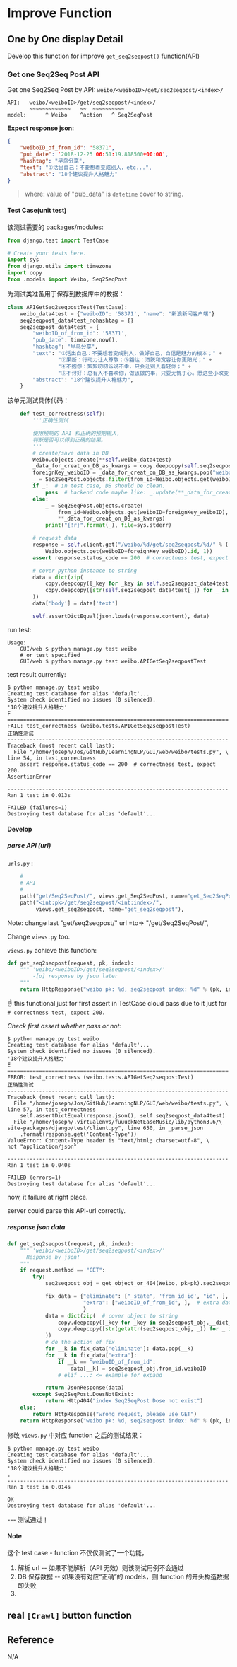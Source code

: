 # Improve Function



## One by One display Detail

Develop this function for improve `get_seq2seqpost()` function(API)

### Get one Seq2Seq Post API

Get one Seq2Seq Post by API: `weibo/<weiboID>/get/seq2seqpost/<index>/`

```
API:   weibo/<weiboID>/get/seq2seqpost/<index>/
       ~~~~~~~~~~~~~   ~~  ~~~~~~~~~~
model:      ^ Weibo    ^action   ^ Seq2SeqPost
```

**Expect response json:**

```json
{
    "weiboID_of_from_id": '58371',
    "pub_date": '2018-12-25 06:51:19.818500+00:00',
    "hashtag": "早鸟分享",
    "text": "①活出自己：不要想着变成别人，etc...",
    "abstract": "18个建议提升人格魅力"
}
```

> where: value of "pub_data" is `datetime` cover to string.

#### Test Case(unit test)

该测试需要的 packages/modules:

```python
from django.test import TestCase

# Create your tests here.
import sys
from django.utils import timezone
import copy
from .models import Weibo, Seq2SeqPost
```

为测试类准备用于保存到数据库中的数据：

```python
class APIGetSeq2seqpostTest(TestCase):
    weibo_data4test = {"weiboID": '58371', "name": "新浪新闻客户端"}
    seq2seqpost_data4test_nohashtag = {}
    seq2seqpost_data4test = {
        "weiboID_of_from_id": '58371',
        "pub_date": timezone.now(),
        "hashtag": "早鸟分享",
        "text": "①活出自己：不要想着变成别人，做好自己，自信是魅力的根本；" +
                "②果断：行动力让人尊敬；③豁达：洒脱和宽容让你更阳光；" +
                "④不抱怨：絮絮叨叨诉说不幸，只会让别人看轻你；" +
                "⑤不讨好：总有人不喜欢你，做该做的事，只要无愧于心。愿这些小改变，让你更有魅力！ ...展开全文c",
        "abstract": "18个建议提升人格魅力",
    }
```

该单元测试具体代码：

```python
    def test_correctness(self):
        '''正确性测试

        使用预期的 API 和正确的预期输入，
        判断是否可以得到正确的结果。
        '''
        # create/save data in DB
        Weibo.objects.create(**self.weibo_data4test)
        _data_for_creat_on_DB_as_kwargs = copy.deepcopy(self.seq2seqpost_data4test)
        foreignKey_weiboID = _data_for_creat_on_DB_as_kwargs.pop("weiboID_of_from_id")
        _ = Seq2SeqPost.objects.filter(from_id=Weibo.objects.get(weiboID=foreignKey_weiboID))
        if _:  # in test case, DB should be clean.
            pass  # backend code maybe like: _.update(**_data_for_creat_on_DB_as_kwargs)
        else:
            _ = Seq2SeqPost.objects.create(
                from_id=Weibo.objects.get(weiboID=foreignKey_weiboID),
                **_data_for_creat_on_DB_as_kwargs)
            print("{!r}".format(_), file=sys.stderr)

        # request data
        response = self.client.get("/weibo/%d/get/seq2seqpost/%d/" % (
            Weibo.objects.get(weiboID=foreignKey_weiboID).id, 1))
        assert response.status_code == 200  # correctness test, expect 200.

        # cover python instance to string
        data = dict(zip(
            copy.deepcopy([_key for _key in self.seq2seqpost_data4test.keys()]),
            copy.deepcopy([str(self.seq2seqpost_data4test[_]) for _ in self.seq2seqpost_data4test.keys()]),
        ))
        data['body'] = data['text']

        self.assertDictEqual(json.loads(response.content), data)
```

run test:

```shell
Usage:
    GUI/web $ python manage.py test weibo
    # or test specified
    GUI/web $ python manage.py test weibo.APIGetSeq2seqpostTest
```

test result currently:

```shell
$ python manage.py test weibo
Creating test database for alias 'default'...
System check identified no issues (0 silenced).
'18个建议提升人格魅力'
F
======================================================================
FAIL: test_correctness (weibo.tests.APIGetSeq2seqpostTest)
正确性测试
----------------------------------------------------------------------
Traceback (most recent call last):
  File "/home/joseph/Jos/GitHub/LearningNLP/GUI/web/weibo/tests.py", \
line 54, in test_correctness
    assert response.status_code == 200  # correctness test, expect 200.
AssertionError

----------------------------------------------------------------------
Ran 1 test in 0.013s

FAILED (failures=1)
Destroying test database for alias 'default'...

```



#### Develop

##### parse API (url)

`urls.py` :

```python
    #
    # API
    #
    path("get/Seq2SeqPost/", views.get_Seq2SeqPost, name="get_Seq2SeqPost"),
    path("<int:pk>/get/seq2seqpost/<int:index>/",
         views.get_seq2seqpost, name="get_seq2seqpost"),
```

Note: change last "get/seq2seqpost/" url =to=> "/get/Seq2SeqPost/",

Change `views.py` too.



`views.py` achieve this function:

```python
def get_seq2seqpost(request, pk, index):
    """ 'weibo/<weiboID>/get/seq2seqpost/<index>/'
        -[o] response by json later
    """
    return HttpResponse("weibo pk: %d, seq2seqpost index: %d" % (pk, index))

```

:point_up: this functional just for first assert in TestCase cloud pass due to it just for `# correctness test, expect 200.`

*Check first assert whether pass or not:*

```shell
$ python manage.py test weibo
Creating test database for alias 'default'...
System check identified no issues (0 silenced).
'18个建议提升人格魅力'
E
======================================================================
ERROR: test_correctness (weibo.tests.APIGetSeq2seqpostTest)
正确性测试
----------------------------------------------------------------------
Traceback (most recent call last):
  File "/home/joseph/Jos/GitHub/LearningNLP/GUI/web/weibo/tests.py", \
line 57, in test_correctness
    self.assertDictEqual(response.json(), self.seq2seqpost_data4test)
  File "/home/joseph/.virtualenvs/fuuuckNetEaseMusic/lib/python3.6/\
site-packages/django/test/client.py", line 650, in _parse_json
    .format(response.get('Content-Type'))
ValueError: Content-Type header is "text/html; charset=utf-8", \
not "application/json"

----------------------------------------------------------------------
Ran 1 test in 0.040s

FAILED (errors=1)
Destroying test database for alias 'default'...
```

now, it failure at right place.

server could parse this API-url correctly.

##### response json data

```python
def get_seq2seqpost(request, pk, index):
    """ 'weibo/<weiboID>/get/seq2seqpost/<index>/'
      Response by json!
    """
    if request.method == "GET":
        try:
            seq2seqpost_obj = get_object_or_404(Weibo, pk=pk).seq2seqpost_set.get(pk=index)

            fix_data = {"eliminate": ["_state", 'from_id_id', "id", ],  # don't include those data
                        "extra": ["weiboID_of_from_id", ],  # extra data
                        }
            data = dict(zip(  # cover object to string
                copy.deepcopy([_key for _key in seq2seqpost_obj.__dict__.keys()]),
                copy.deepcopy([str(getattr(seq2seqpost_obj, _)) for _ in seq2seqpost_obj.__dict__.keys()]),
            ))
            # do the action of fix
            for __k in fix_data["eliminate"]: data.pop(__k)
            for __k in fix_data["extra"]:
                if __k == "weiboID_of_from_id":
                    data[__k] = seq2seqpost_obj.from_id.weiboID
                # elif ...: <= example for expand

            return JsonResponse(data)
        except Seq2SeqPost.DoesNotExist:
            return Http404("index Seq2SeqPost Dose not exist")
    else:
        return HttpResponse("wrong request, please use GET")
    return HttpResponse("weibo pk: %d, seq2seqpost index: %d" % (pk, index))
```

修改 `views.py` 中对应 function 之后的测试结果：

```shell
$ python manage.py test weibo
Creating test database for alias 'default'...
System check identified no issues (0 silenced).
'18个建议提升人格魅力'
.
----------------------------------------------------------------------
Ran 1 test in 0.014s

OK
Destroying test database for alias 'default'...
```

--- 测试通过！



#### Note

这个 test case - function 不仅仅测试了一个功能，

1. 解析 url -- 如果不能解析（API 无效）则该测试用例不会通过
2. DB 保存数据 -- 如果没有对应“正确”的 models，则 function 的开头构造数据即失败
3. 



## real  `[Crawl]`  button function











## Reference

N/A